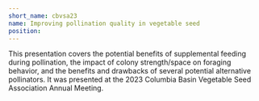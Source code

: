 ```yaml
---
short_name: cbvsa23
name: Improving pollination quality in vegetable seed
position:
---
```

This presentation covers the potential benefits of supplemental feeding during pollination, the impact of colony strength/space on foraging behavior, and the benefits and drawbacks of several potential alternative pollinators. It was presented at the 2023 Columbia Basin Vegetable Seed Association Annual Meeting. 